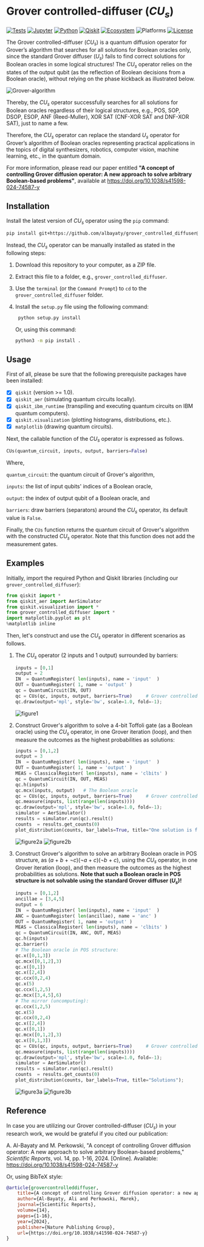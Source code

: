 # Grover controlled-diffuser (*CU<sub>s<sub>*)

[![Tests](https://github.com/albayaty/grover_controlled_diffuser/actions/workflows/tests.yml/badge.svg)](https://github.com/albayaty/grover_controlled_diffuser/actions/workflows/tests.yml)
[![Jupyter](https://img.shields.io/badge/Jupyter-notebook-blue.svg)](https://jupyter.org)
[![Python](https://img.shields.io/badge/Python-%E2%89%A5%203.9-blue.svg)](https://www.python.org)
[![Qiskit](https://img.shields.io/badge/Qiskit-%E2%89%A5%201.0-blue.svg)](https://www.ibm.com/quantum/qiskit)
[![Ecosystem](https://img.shields.io/badge/Qiskit-ecosystem-blue.svg)](https://www.ibm.com/quantum/ecosystem)
![Platforms](https://img.shields.io/badge/Platforms-Linux%20%7C%20macOS%20%7C%20Windows-blue)
[![License](https://img.shields.io/badge/License-Apache%202.0-blue)](https://www.apache.org/licenses/LICENSE-2.0)

The Grover controlled-diffuser (*CU<sub>s<sub>*) is a quantum diffusion operator for Grover’s algorithm that searches for all solutions for Boolean oracles only, since the standard Grover diffuser (*U<sub>s<sub>*) fails to find correct solutions for Boolean oracles in some logical structures! The *CU<sub>s<sub>* operator relies on the states of the output qubit (as the reflection of Boolean decisions from a Boolean oracle), without relying on the phase kickback as illustrated below.

![Grover-algorithm](images/Grover-algorithm.png "Grover's algorithm with the CUs operator")

Thereby, the *CU<sub>s<sub>* operator successfully searches for all solutions for Boolean oracles regardless of their logical structures, e.g., POS, SOP, DSOP, ESOP, ANF (Reed-Muller), XOR SAT (CNF-XOR SAT and DNF-XOR SAT), just to name a few.

Therefore, the *CU<sub>s<sub>* operator can replace the standard *U<sub>s<sub>* operator for Grover’s algorithm of Boolean oracles representing practical applications in the topics of digital synthesizers, robotics, computer vision, machine learning, etc., in the quantum domain.

For more information, please read our paper entitled **"A concept of controlling Grover diffusion operator: A new approach to solve arbitrary Boolean-based problems"**, available at https://doi.org/10.1038/s41598-024-74587-y

## Installation

Install the latest version of *CU<sub>s<sub>* operator using the `pip` command:

```bash
pip install git+https://github.com/albayaty/grover_controlled_diffuser@main
```

Instead, the *CU<sub>s<sub>* operator can be manually installed as stated in the following steps:

1. Download this repository to your computer, as a ZIP file.
2. Extract this file to a folder, e.g., `grover_controlled_diffuser`.
3. Use the `terminal` (or the `Command Prompt`) to `cd` to the `grover_controlled_diffuser` folder.
4. Install the `setup.py` file using the following command:

   ```bash
    python setup.py install
    ```
    Or, using this command:

    ```bash
    python3 -m pip install .
    ```

## Usage

First of all, please be sure that the following prerequisite packages have been installed:

- [X] `qiskit` (version >= 1.0).
- [X] `qiskit_aer` (simulating quantum circuits locally).
- [X] `qiskit_ibm_runtime` (transpiling and executing quantum circuits on IBM quantum computers).
- [X] `qiskit.visualization` (plotting histograms, distributions, etc.).
- [X] `matplotlib` (drawing quantum circuits).

Next, the callable function of the *CU<sub>s<sub>* operator is expressed as follows.

```python
CUs(quantum_circuit, inputs, output, barriers=False)
```

Where,

`quantum_circuit`: the quantum circuit of Grover's algorithm,

`inputs`: the list of input qubits' indices of a Boolean oracle,

`output`: the index of output qubit of a Boolean oracle, and

`barriers`: draw barriers (separators) around the *CU<sub>s<sub>* operator, its default value is `False`.
    
Finally, the `CUs` function returns the quantum circuit of Grover's algorithm with the constructed *CU<sub>s<sub>* operator. Note that this function does not add the measurement gates.

## Examples

Initially, import the required Python and Qiskit libraries (including our `grover_controlled_diffuser`):
```python
from qiskit import *
from qiskit_aer import AerSimulator
from qiskit.visualization import *
from grover_controlled_diffuser import *
import matplotlib.pyplot as plt
%matplotlib inline
```

Then, let's construct and use the *CU<sub>s<sub>* operator in different scenarios as follows.

1. The *CU<sub>s<sub>* operator (2 inputs and 1 output) surrounded by barriers:
    ```python
    inputs = [0,1]
    output = 2
    IN  = QuantumRegister( len(inputs), name = 'input'  )
    OUT = QuantumRegister( 1, name = 'output' )
    qc = QuantumCircuit(IN, OUT)
    qc = CUs(qc, inputs, output, barriers=True)     # Grover controlled-diffuser (CUs)
    qc.draw(output='mpl', style='bw', scale=1.0, fold=-1);
    ```    
    ![figure1](images/figure1.png)

2. Construct Grover's algorithm to solve a 4-bit Toffoli gate (as a Boolean oracle) using the *CU<sub>s<sub>* operator, in one Grover iteration (loop), and then measure the outcomes as the highest probabilities as solutions:
    ```python
    inputs = [0,1,2]
    output = 3
    IN  = QuantumRegister( len(inputs), name = 'input'  )
    OUT = QuantumRegister( 1, name = 'output' )
    MEAS = ClassicalRegister( len(inputs), name = 'clbits' )
    qc = QuantumCircuit(IN, OUT, MEAS)
    qc.h(inputs)
    qc.mcx(inputs, output)   # The Boolean oracle
    qc = CUs(qc, inputs, output, barriers=True)     # Grover controlled-diffuser (CUs)
    qc.measure(inputs, list(range(len(inputs))))
    qc.draw(output='mpl', style='bw', scale=1.0, fold=-1);
    simulator = AerSimulator()
    results = simulator.run(qc).result()
    counts  = results.get_counts(0)
    plot_distribution(counts, bar_labels=True, title="One solution is found when all inputs are in the |1> states");
    ```
    ![figure2a](images/figure2a.png)
    ![figure2b](images/figure2b.png)

3. Construct Grover's algorithm to solve an arbitrary Boolean oracle in POS structure, as (*a* + *b* + ¬*c*)(¬*a* + *c*)(¬*b* + *c*), using the *CU<sub>s<sub>* operator, in one Grover iteration (loop), and then measure the outcomes as the highest probabilities as solutions. **Note that such a Boolean oracle in POS structure is not solvable using the standard Grover diffuser (*U<sub>s<sub>*)!**
    ```python
    inputs = [0,1,2]
    ancillae = [3,4,5]
    output = 6
    IN  = QuantumRegister( len(inputs), name = 'input'  )
    ANC = QuantumRegister( len(ancillae), name = 'anc' )
    OUT = QuantumRegister( 1, name = 'output' )
    MEAS = ClassicalRegister( len(inputs), name = 'clbits' )
    qc = QuantumCircuit(IN, ANC, OUT, MEAS)
    qc.h(inputs)
    qc.barrier()
    # The Boolean oracle in POS structure:
    qc.x([0,1,3])
    qc.mcx([0,1,2],3)
    qc.x([0,1])
    qc.x([2,4])
    qc.ccx(0,2,4)
    qc.x(5)
    qc.ccx(1,2,5)
    qc.mcx([3,4,5],6)
    # The mirror (uncomputing):
    qc.ccx(1,2,5)
    qc.x(5)
    qc.ccx(0,2,4)
    qc.x([2,4])
    qc.x([0,1])
    qc.mcx([0,1,2],3)
    qc.x([0,1,3])
    qc = CUs(qc, inputs, output, barriers=True)     # Grover controlled-diffuser (CUs)
    qc.measure(inputs, list(range(len(inputs))))
    qc.draw(output='mpl', style='bw', scale=1.0, fold=-1);
    simulator = AerSimulator()
    results = simulator.run(qc).result()
    counts  = results.get_counts(0)
    plot_distribution(counts, bar_labels=True, title="Solutions");
    ```
    ![figure3a](images/figure3a.png)
    ![figure3b](images/figure3b.png)

## Reference

In case you are utilizing our Grover controlled-diffuser (*CU<sub>s<sub>*) in your research work, we would be grateful if you cited our publication:

A. Al-Bayaty and M. Perkowski, "A concept of controlling Grover diffusion operator: A new approach to solve arbitrary Boolean-based problems," *Scientific Reports*, vol. 14, pp. 1-16, 2024. [Online]. Available: https://doi.org/10.1038/s41598-024-74587-y

Or, using BibTeX style:

```bibtex
@article{grovercontrolleddiffuser,
    title={A concept of controlling Grover diffusion operator: a new approach to solve arbitrary Boolean-based problems},
    author={Al-Bayaty, Ali and Perkowski, Marek},
    journal={Scientific Reports},
    volume={14},
    pages={1-16},
    year={2024},
    publisher={Nature Publishing Group},
    url={https://doi.org/10.1038/s41598-024-74587-y}
}
```
